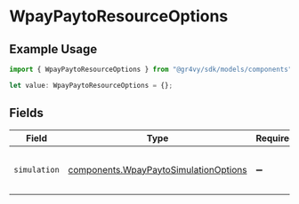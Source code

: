 # WpayPaytoResourceOptions

## Example Usage

```typescript
import { WpayPaytoResourceOptions } from "@gr4vy/sdk/models/components";

let value: WpayPaytoResourceOptions = {};
```

## Fields

| Field                                                                                          | Type                                                                                           | Required                                                                                       | Description                                                                                    |
| ---------------------------------------------------------------------------------------------- | ---------------------------------------------------------------------------------------------- | ---------------------------------------------------------------------------------------------- | ---------------------------------------------------------------------------------------------- |
| `simulation`                                                                                   | [components.WpayPaytoSimulationOptions](../../models/components/wpaypaytosimulationoptions.md) | :heavy_minus_sign:                                                                             | Simulate responses for this resource.                                                          |